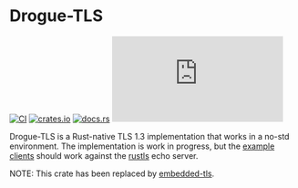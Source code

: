 # Drogue-TLS

[![CI](https://github.com/drogue-iot/drogue-tls/actions/workflows/ci.yaml/badge.svg)](https://github.com/drogue-iot/drogue-tls/actions/workflows/ci.yaml)
[![crates.io](https://img.shields.io/crates/v/drogue-tls.svg)](https://crates.io/crates/drogue-tls)
[![docs.rs](https://docs.rs/drogue-tls/badge.svg)](https://docs.rs/drogue-tls)
[![Matrix](https://img.shields.io/matrix/drogue-iot:matrix.org)](https://matrix.to/#/#drogue-iot:matrix.org)

Drogue-TLS is a Rust-native TLS 1.3 implementation that works in a no-std environment. The
implementation is work in progress, but the [example clients](https://github.com/drogue-iot/drogue-tls/tree/main/examples) should work against the [rustls](https://github.com/ctz/rustls) echo server.

NOTE: This crate has been replaced by [embedded-tls](https://crates.io/crates/embedded-tls).
